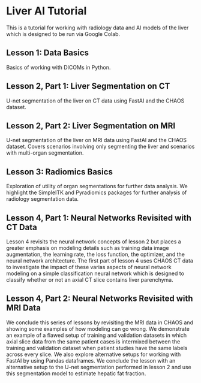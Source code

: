 # Liver AI Tutorial
This is a tutorial for working with radiology data and AI models of the liver which is designed to be run via Google Colab.

## Lesson 1: Data Basics

Basics of working with DICOMs in Python.

## Lesson 2, Part 1: Liver Segmentation on CT

U-net segmentation of the liver on CT data using FastAI and the CHAOS dataset.

## Lesson 2, Part 2: Liver Segmentation on MRI

U-net segmentation of the liver on MRI data using FastAI and the CHAOS dataset. Covers scenarios involving only segmenting the liver and scenarios with multi-organ segmentation.

## Lesson 3: Radiomics Basics

Exploration of utility of organ segmentations for further data analysis. We highlight the SimpleITK and Pyradiomics packages for further analysis of radiology segmentation data. 

## Lesson 4, Part 1: Neural Networks Revisited with CT Data

Lesson 4 revisits the neural network concepts of lesson 2 but places a greater emphasis on modeling details such as training data image augmentation, the learning rate, the loss function, the optimizer, and the neural network architecture. The first part of lesson 4 uses CHAOS CT data to investigate the impact of these varias aspects of neural network modeling on a simple classification neural network which is designed to classify whether or not an axial CT slice contains liver parenchyma. 

## Lesson 4, Part 2: Neural Networks Revisited with MRI Data

We conclude this series of lessons by revisiting the MRI data in CHAOS and showing some examples of how modeling can go wrong. We demonstrate an example of a flawed setup of training and validation datasets in which axial slice data from the same patient cases is intermixed between the training and validation dataset when patient studies have the same labels across every slice. We also explore alternative setups for working with FastAI by using Pandas dataframes. We conclude the lesson with an alternative setup to the U-net segmentation performed in lesson 2 and use this segmentation model to estimate hepatic fat fraction.
